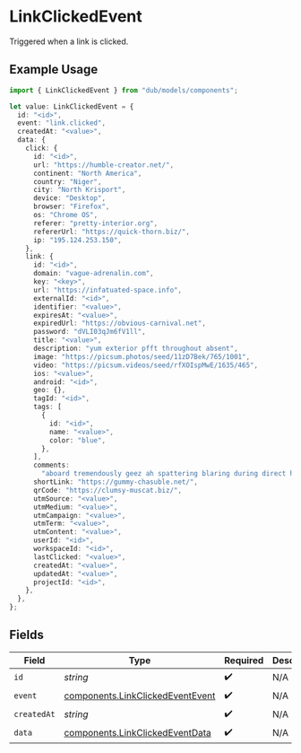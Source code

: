 # LinkClickedEvent

Triggered when a link is clicked.

## Example Usage

```typescript
import { LinkClickedEvent } from "dub/models/components";

let value: LinkClickedEvent = {
  id: "<id>",
  event: "link.clicked",
  createdAt: "<value>",
  data: {
    click: {
      id: "<id>",
      url: "https://humble-creator.net/",
      continent: "North America",
      country: "Niger",
      city: "North Krisport",
      device: "Desktop",
      browser: "Firefox",
      os: "Chrome OS",
      referer: "pretty-interior.org",
      refererUrl: "https://quick-thorn.biz/",
      ip: "195.124.253.150",
    },
    link: {
      id: "<id>",
      domain: "vague-adrenalin.com",
      key: "<key>",
      url: "https://infatuated-space.info",
      externalId: "<id>",
      identifier: "<value>",
      expiresAt: "<value>",
      expiredUrl: "https://obvious-carnival.net",
      password: "dVLI03qJm6fV1ll",
      title: "<value>",
      description: "yum exterior pfft throughout absent",
      image: "https://picsum.photos/seed/11zD7Bek/765/1001",
      video: "https://picsum.videos/seed/rfXOIspMwE/1635/465",
      ios: "<value>",
      android: "<id>",
      geo: {},
      tagId: "<id>",
      tags: [
        {
          id: "<id>",
          name: "<value>",
          color: "blue",
        },
      ],
      comments:
        "aboard tremendously geez ah spattering blaring during direct ham antagonize off yahoo above profuse for pfft",
      shortLink: "https://gummy-chasuble.net/",
      qrCode: "https://clumsy-muscat.biz/",
      utmSource: "<value>",
      utmMedium: "<value>",
      utmCampaign: "<value>",
      utmTerm: "<value>",
      utmContent: "<value>",
      userId: "<id>",
      workspaceId: "<id>",
      lastClicked: "<value>",
      createdAt: "<value>",
      updatedAt: "<value>",
      projectId: "<id>",
    },
  },
};
```

## Fields

| Field                                                                                | Type                                                                                 | Required                                                                             | Description                                                                          |
| ------------------------------------------------------------------------------------ | ------------------------------------------------------------------------------------ | ------------------------------------------------------------------------------------ | ------------------------------------------------------------------------------------ |
| `id`                                                                                 | *string*                                                                             | :heavy_check_mark:                                                                   | N/A                                                                                  |
| `event`                                                                              | [components.LinkClickedEventEvent](../../models/components/linkclickedeventevent.md) | :heavy_check_mark:                                                                   | N/A                                                                                  |
| `createdAt`                                                                          | *string*                                                                             | :heavy_check_mark:                                                                   | N/A                                                                                  |
| `data`                                                                               | [components.LinkClickedEventData](../../models/components/linkclickedeventdata.md)   | :heavy_check_mark:                                                                   | N/A                                                                                  |